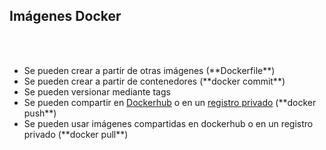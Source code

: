 ## Imágenes Docker
<br><br>
<ul>
    <li class="fragment">Se pueden crear a partir de otras imágenes (**Dockerfile**)</li>
    <li class="fragment">Se pueden crear a partir de contenedores (**docker commit**)</li>
    <li class="fragment">Se pueden versionar mediante tags</li>
    <li class="fragment">Se pueden compartir en <a href="https://hub.docker.com/" target="_blank">Dockerhub</a> 
    o en un <a href="https://docs.docker.com/registry/" target="_blank">registro privado</a> (**docker push**)</li>
    <li class="fragment">Se pueden usar imágenes compartidas en dockerhub o en un registro privado (**docker pull**)</li>
</ul>